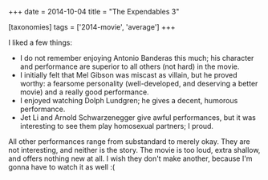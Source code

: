 +++
date = 2014-10-04
title = "The Expendables 3"

[taxonomies]
tags = ['2014-movie', 'average']
+++

I liked a few things:

-   I do not remember enjoying Antonio Banderas this much; his character
    and performance are superior to all others (not hard) in the movie.
-   I initially felt that Mel Gibson was miscast as villain, but he
    proved worthy: a fearsome personality (well-developed, and deserving
    a better movie) and a really good performance.
-   I enjoyed watching Dolph Lundgren; he gives a decent, humorous
    performance.
-   Jet Li and Arnold Schwarzenegger give awful performances, but it was
    interesting to see them play homosexual partners; I proud.

All other performances range from substandard to merely okay. They are
not interesting, and neither is the story. The movie is too loud, extra
shallow, and offers nothing new at all. I wish they don\'t make another,
because I\'m gonna have to watch it as well :(
